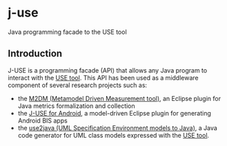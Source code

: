 # j-use
Java programming facade to the USE tool

## Introduction
J-USE is a programming facade (API) that allows any Java program to interact with the [USE tool](http://useocl.sourceforge.net/w/index.php/Main_Page). This API has been used as a middleware component of several research projects such as:
* the [M2DM (Metamodel Driven Measurement tool)](https://github.com/quasarresearchgroup/m2dm), an Eclipse plugin for Java metrics formalization and collection
* the [J-USE for Android](https://github.com/quasarresearchgroup/j-use), a model-driven Eclipse plugin for generating Android BIS apps
* the [use2java (UML Specification Environment models to Java)](https://github.com/quasarresearchgroup/use2java), a Java code generator for UML class models expressed with the [USE tool](http://useocl.sourceforge.net/w/index.php/Main_Page).
